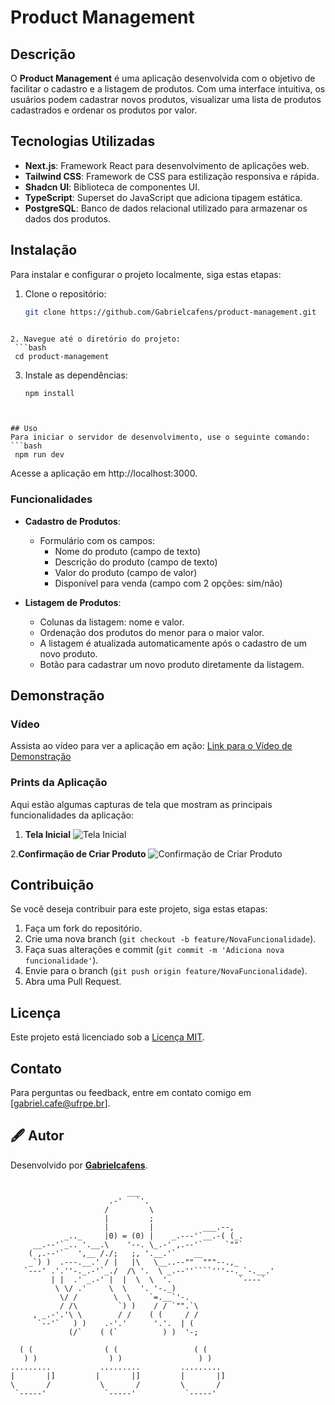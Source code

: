 # Product Management

## Descrição
O **Product Management** é uma aplicação desenvolvida com o objetivo de facilitar o cadastro e a listagem de produtos. Com uma interface intuitiva, os usuários podem cadastrar novos produtos, visualizar uma lista de produtos cadastrados e ordenar os produtos por valor.

## Tecnologias Utilizadas
- **Next.js**: Framework React para desenvolvimento de aplicações web.
- **Tailwind CSS**: Framework de CSS para estilização responsiva e rápida.
- **Shadcn UI**: Biblioteca de componentes UI.
- **TypeScript**: Superset do JavaScript que adiciona tipagem estática.
- **PostgreSQL**: Banco de dados relacional utilizado para armazenar os dados dos produtos.

## Instalação
Para instalar e configurar o projeto localmente, siga estas etapas:

1. Clone o repositório:
   ```bash
   git clone https://github.com/Gabrielcafens/product-management.git
  ```

2. Navegue até o diretório do projeto:
   ```bash
   cd product-management
  ```

3. Instale as dependências:
   ```bash
   npm install
  ```


## Uso
Para iniciar o servidor de desenvolvimento, use o seguinte comando:
 ```bash
   npm run dev
  ```
Acesse a aplicação em http://localhost:3000.

### Funcionalidades
- **Cadastro de Produtos**: 
  - Formulário com os campos:
    - Nome do produto (campo de texto)
    - Descrição do produto (campo de texto)
    - Valor do produto (campo de valor)
    - Disponível para venda (campo com 2 opções: sim/não)
  
- **Listagem de Produtos**:
  - Colunas da listagem: nome e valor.
  - Ordenação dos produtos do menor para o maior valor.
  - A listagem é atualizada automaticamente após o cadastro de um novo produto.
  - Botão para cadastrar um novo produto diretamente da listagem.

## Demonstração

### Vídeo
Assista ao vídeo para ver a aplicação em ação:
[Link para o Vídeo de Demonstração](https://drive.google.com/file/d/1abEtSqc3OlJ67lj3Fnn5Y4wz86oU4G0h/view?usp=sharing)

### Prints da Aplicação
Aqui estão algumas capturas de tela que mostram as principais funcionalidades da aplicação:

1. **Tela Inicial**
   ![Tela Inicial](https://drive.google.com/uc?id=1rOm9OEUsrBhcrARXoZ_i38QQj30gUAJ6)

2.**Confirmação de Criar Produto**
   ![Confirmação de Criar Produto](https://drive.google.com/uc?id=1QifXv6MNWD9dE_-nW15Sxnm1QALqwWA9)


## Contribuição
Se você deseja contribuir para este projeto, siga estas etapas:
1. Faça um fork do repositório.
2. Crie uma nova branch (`git checkout -b feature/NovaFuncionalidade`).
3. Faça suas alterações e commit (`git commit -m 'Adiciona nova funcionalidade'`).
4. Envie para o branch (`git push origin feature/NovaFuncionalidade`).
5. Abra uma Pull Request.

## Licença
Este projeto está licenciado sob a [Licença MIT](LICENSE).

## Contato
Para perguntas ou feedback, entre em contato comigo em [gabriel.cafe@ufrpe.br].

## 🖋️ Autor

Desenvolvido por **[Gabrielcafens](https://github.com/Gabrielcafens)**.


```                         ___

                          ___
                      .-'   `'.
                     /         \
                     |         ;
                     |         |           ___.--,
            _.._     |0) = (0) |    _.---'`__.-( (_.
     __.--'`_.. '.__.\    '--. \_.-' ,.--'`     `""`
    ( ,.--'`   ',__ /./;   ;, '.__.'`    __
    _`) )  .---.__.' / |   |\   \__..--""  """--.,_
   `---' .'.''-._.-'`_./  /\ '.  \ _.--''````'''--._`-.__.'
         | |  .' _.-' |  |  \  \  '.               `----`
          \ \/ .'     \  \   '. '-._)
           \/ /        \  \    `=.__`'-.
           / /\         `) )    / / `"".`\
     , _.-'.'\ \        / /    ( (     / /
      `--'`   ) )    .-'.'      '.'.  | (
             (/`    ( (`          ) )  '-;    
            
  ( (                ( (                 ( (                
   ) )                ) )                 ) )               
.........           .........         .........           
|       |]         |       |]         |       |]                
\       /           \       /         \       /              
 `-----'             `-----'           `-----'  

